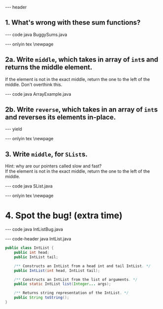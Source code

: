 --- header


## 1. What's wrong with these sum functions?

--- code java BuggySums.java


--- onlyin tex \newpage

## 2a. Write `middle`, which takes in array of `int`s and returns the middle element.
If the element is not in the exact middle, return the one to the left of the middle. Don't overthink this.

--- code java ArrayExample.java

## 2b. Write `reverse`, which takes in an array of `int`s and reverses its elements in-place.

--- yield


--- onlyin tex \newpage

## 3. Write `middle`, for `SList`s.
Hint: why are our pointers called slow and fast?  
If the element is not in the exact middle, return the one to the left of the middle.

--- code java SList.java


--- onlyin tex \newpage

# 4. Spot the bug! (extra time)

--- code java IntListBug.java

--- code-header java IntList.java
```java
public class IntList {
    public int head;
    public IntList tail;

    /** Constructs an IntList from a head int and tail IntList. */
    public IntList(int head, IntList tail);

    /** Constructs an IntList from the list of arguments. */
    public static IntList list(Integer... args);

    /** Returns string representation of the IntList. */
    public String toString();
}
```
